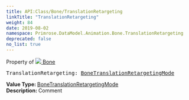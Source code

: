 ```yaml
---
title: API:Class/Bone/TranslationRetargeting
linkTitle: "TranslationRetargeting"
weight: 84
date: 2019-08-02
namespace: Primrose.DataModel.Animation.Bone.TranslationRetargeting
deprecated: false
no_list: true
---
```

Property of <a href="/docs/api-reference/Class/Bone"><img src="/icons/silk/bone.png"/>&nbsp;Bone</a>
<pre class="method-declaration">
TranslationRetargeting: <a class="type" href="/docs/api-reference/Enum/BoneTranslationRetargetingMode">BoneTranslationRetargetingMode</a></pre>
<b>Value Type: </b>
<a class="type" href="/docs/api-reference/Enum/BoneTranslationRetargetingMode">BoneTranslationRetargetingMode</a>
<br/>
<b>Description: </b>
Comment

